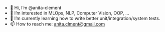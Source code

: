 - 👋 Hi, I’m @anita-clement
- 👀 I’m interested in MLOps, NLP, Computer Vision, OOP, ...
- 🌱 I’m currently learning how to write better unit/integration/system tests.
- 📫 How to reach me: anita.clment@gmail.com

<!---
anita-clement/anita-clement is a ✨ special ✨ repository because its `README.md` (this file) appears on your GitHub profile.
You can click the Preview link to take a look at your changes.
--->
